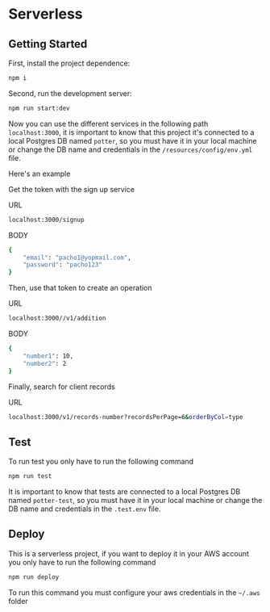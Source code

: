# Serverless

## Getting Started

First, install the project dependence:

```bash
npm i
```

Second, run the development server:

```bash
npm run start:dev
```

Now you can use the different services in the following path `localhost:3000`, it is important to know that this project it's connected to a local Postgres DB named `potter`, so you must have it in your local machine or change the DB name and credentials in the `/resources/config/env.yml` file.

Here's an example

Get the token with the sign up service

URL
```bash
localhost:3000/signup
```
BODY
```bash
{
	"email": "pacho1@yopmail.com",
	"password": "pacho123"
}
```

Then, use that token to create an operation

URL
```bash
localhost:3000//v1/addition
```
BODY
```bash
{
    "number1": 10,
    "number2": 2
}
```

Finally, search for client records

URL
```bash
localhost:3000/v1/records-number?recordsPerPage=6&orderByCol=type
```

## Test

To run test you only have to run the following command

```bash
npm run test
```

It is important to know that tests are connected to a local Postgres DB named `potter-test`, so you must have it in your local machine or change the DB name and credentials in the `.test.env` file.


## Deploy

This is a serverless project, if you want to deploy it in your AWS account you only have to run the following command

```bash
npm run deploy
```

To run this command you must configure your aws credentials in the `~/.aws` folder